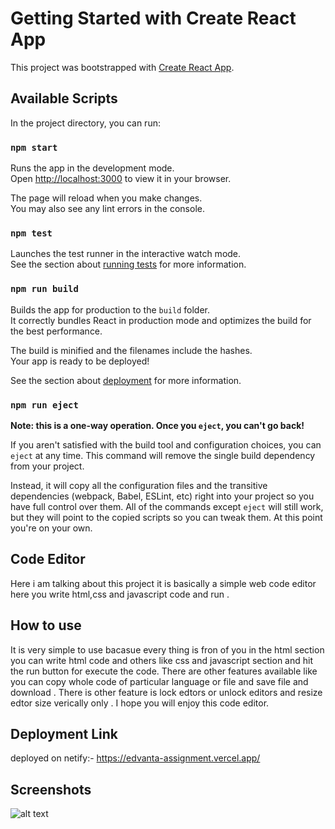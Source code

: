 # Getting Started with Create React App

This project was bootstrapped with [Create React App](https://github.com/facebook/create-react-app).

## Available Scripts

In the project directory, you can run:

### `npm start`

Runs the app in the development mode.\
Open [http://localhost:3000](http://localhost:3000) to view it in your browser.

The page will reload when you make changes.\
You may also see any lint errors in the console.

### `npm test`

Launches the test runner in the interactive watch mode.\
See the section about [running tests](https://facebook.github.io/create-react-app/docs/running-tests) for more information.

### `npm run build`

Builds the app for production to the `build` folder.\
It correctly bundles React in production mode and optimizes the build for the best performance.

The build is minified and the filenames include the hashes.\
Your app is ready to be deployed!

See the section about [deployment](https://facebook.github.io/create-react-app/docs/deployment) for more information.

### `npm run eject`

**Note: this is a one-way operation. Once you `eject`, you can't go back!**

If you aren't satisfied with the build tool and configuration choices, you can `eject` at any time. This command will remove the single build dependency from your project.

Instead, it will copy all the configuration files and the transitive dependencies (webpack, Babel, ESLint, etc) right into your project so you have full control over them. All of the commands except `eject` will still work, but they will point to the copied scripts so you can tweak them. At this point you're on your own.


## Code Editor
Here i am talking about this project it is basically a simple web code editor here you write html,css and javascript code and run . 

## How to use
It is very simple to use bacasue every thing is fron of you in the html section you can write html code and others like css and javascript section and hit the run button for execute the code. There are  other features available like you can copy whole code of particular language or file and save file and download . There is other feature is lock edtors or unlock editors and resize edtor size verically only .  I hope you will enjoy this code editor.


## Deployment Link
deployed on netify:-
https://edvanta-assignment.vercel.app/

## Screenshots
![alt text](https://github.com/praveen021097/edvanta_assignment/blob/main/../screenshots/homepage.png)